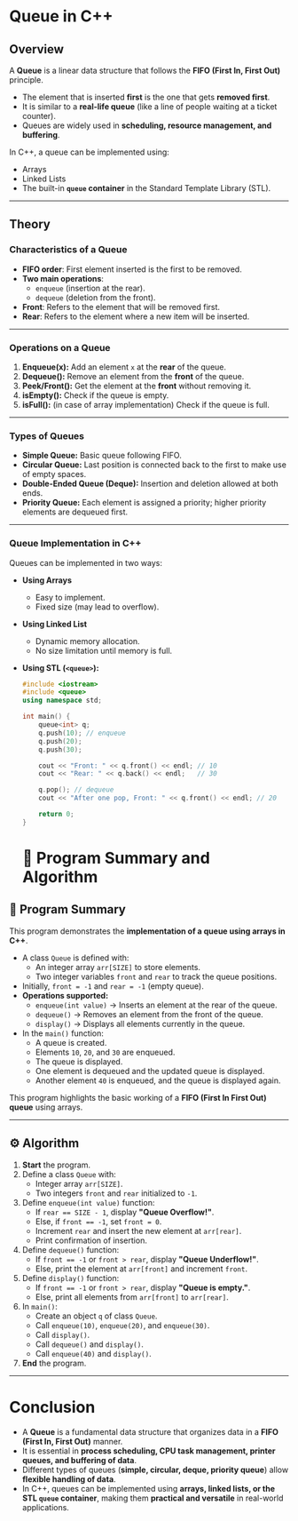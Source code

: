 #  Queue in C++

##  Overview
A **Queue** is a linear data structure that follows the **FIFO (First In, First Out)** principle.  
- The element that is inserted **first** is the one that gets **removed first**.  
- It is similar to a **real-life queue** (like a line of people waiting at a ticket counter).  
- Queues are widely used in **scheduling, resource management, and buffering**.  

In C++, a queue can be implemented using:
- Arrays  
- Linked Lists  
- The built-in **`queue` container** in the Standard Template Library (STL).  

---

##  Theory 

###  Characteristics of a Queue
- **FIFO order**: First element inserted is the first to be removed.  
- **Two main operations**:  
  - `enqueue` (insertion at the rear).  
  - `dequeue` (deletion from the front).  
- **Front**: Refers to the element that will be removed first.  
- **Rear**: Refers to the element where a new item will be inserted.  

---

###  Operations on a Queue
1. **Enqueue(x):** Add an element `x` at the **rear** of the queue.  
2. **Dequeue():** Remove an element from the **front** of the queue.  
3. **Peek/Front():** Get the element at the **front** without removing it.  
4. **isEmpty():** Check if the queue is empty.  
5. **isFull():** (in case of array implementation) Check if the queue is full.  

---

###  Types of Queues
- **Simple Queue:** Basic queue following FIFO.  
- **Circular Queue:** Last position is connected back to the first to make use of empty spaces.  
- **Double-Ended Queue (Deque):** Insertion and deletion allowed at both ends.  
- **Priority Queue:** Each element is assigned a priority; higher priority elements are dequeued first.  

---

###  Queue Implementation in C++
Queues can be implemented in two ways:  

- **Using Arrays**  
  - Easy to implement.  
  - Fixed size (may lead to overflow).  

- **Using Linked List**  
  - Dynamic memory allocation.  
  - No size limitation until memory is full.  

- **Using STL (`<queue>`):**  
  ```cpp
  #include <iostream>
  #include <queue>
  using namespace std;

  int main() {
      queue<int> q;
      q.push(10); // enqueue
      q.push(20);
      q.push(30);

      cout << "Front: " << q.front() << endl; // 10
      cout << "Rear: " << q.back() << endl;   // 30

      q.pop(); // dequeue
      cout << "After one pop, Front: " << q.front() << endl; // 20

      return 0;
  }
  ```

  # 📌 Program Summary and Algorithm  

## 📖 Program Summary  
This program demonstrates the **implementation of a queue using arrays in C++**.  

- A class `Queue` is defined with:  
  - An integer array `arr[SIZE]` to store elements.  
  - Two integer variables `front` and `rear` to track the queue positions.  
- Initially, `front = -1` and `rear = -1` (empty queue).  
- **Operations supported:**  
  - `enqueue(int value)` → Inserts an element at the rear of the queue.  
  - `dequeue()` → Removes an element from the front of the queue.  
  - `display()` → Displays all elements currently in the queue.  
- In the `main()` function:  
  - A queue is created.  
  - Elements `10`, `20`, and `30` are enqueued.  
  - The queue is displayed.  
  - One element is dequeued and the updated queue is displayed.  
  - Another element `40` is enqueued, and the queue is displayed again.  

This program highlights the basic working of a **FIFO (First In First Out) queue** using arrays.  

---

## ⚙️ Algorithm  

1. **Start** the program.  
2. Define a class `Queue` with:  
   - Integer array `arr[SIZE]`.  
   - Two integers `front` and `rear` initialized to `-1`.  
3. Define `enqueue(int value)` function:  
   - If `rear == SIZE - 1`, display **"Queue Overflow!"**.  
   - Else, if `front == -1`, set `front = 0`.  
   - Increment `rear` and insert the new element at `arr[rear]`.  
   - Print confirmation of insertion.  
4. Define `dequeue()` function:  
   - If `front == -1` or `front > rear`, display **"Queue Underflow!"**.  
   - Else, print the element at `arr[front]` and increment `front`.  
5. Define `display()` function:  
   - If `front == -1` or `front > rear`, display **"Queue is empty."**.  
   - Else, print all elements from `arr[front]` to `arr[rear]`.  
6. In `main()`:  
   - Create an object `q` of class `Queue`.  
   - Call `enqueue(10)`, `enqueue(20)`, and `enqueue(30)`.  
   - Call `display()`.  
   - Call `dequeue()` and `display()`.  
   - Call `enqueue(40)` and `display()`.  
7. **End** the program.  

---

#  Conclusion

- A **Queue** is a fundamental data structure that organizes data in a **FIFO (First In, First Out)** manner.  
- It is essential in **process scheduling, CPU task management, printer queues, and buffering of data**.  
- Different types of queues (**simple, circular, deque, priority queue**) allow **flexible handling of data**.  
- In C++, queues can be implemented using **arrays, linked lists, or the STL `queue` container**, making them **practical and versatile** in real-world applications.
